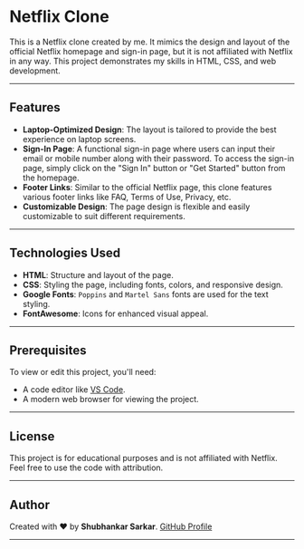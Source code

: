 # Netflix Clone

This is a Netflix clone created by me. It mimics the design and layout of the official Netflix homepage and sign-in page, but it is not affiliated with Netflix in any way. This project demonstrates my skills in HTML, CSS, and web development.

---

## **Features**

- **Laptop-Optimized Design**: The layout is tailored to provide the best experience on laptop screens.
- **Sign-In Page**: A functional sign-in page where users can input their email or mobile number along with their password. To access the sign-in page, simply click on the "Sign In" button or "Get Started" button from the homepage.
- **Footer Links**: Similar to the official Netflix page, this clone features various footer links like FAQ, Terms of Use, Privacy, etc.
- **Customizable Design**: The page design is flexible and easily customizable to suit different requirements.

---

## **Technologies Used**

- **HTML**: Structure and layout of the page.
- **CSS**: Styling the page, including fonts, colors, and responsive design.
- **Google Fonts**: `Poppins` and `Martel Sans` fonts are used for the text styling.
- **FontAwesome**: Icons for enhanced visual appeal.

---

## **Prerequisites**
To view or edit this project, you'll need:
- A code editor like [VS Code](https://code.visualstudio.com/).
- A modern web browser for viewing the project.

---

## **License**

This project is for educational purposes and is not affiliated with Netflix. Feel free to use the code with attribution.

---

## **Author**

Created with ❤️ by **Shubhankar Sarkar**.
[GitHub Profile](https://github.com/shubhankar05sarkar)

---
